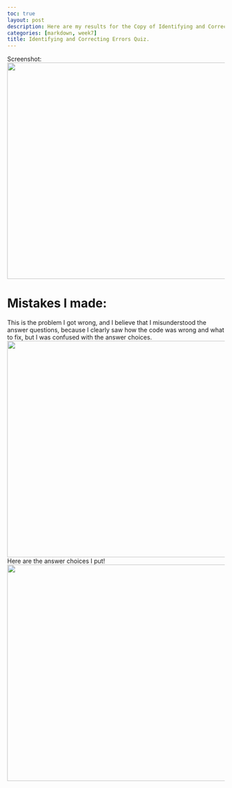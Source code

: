 ```yaml
---
toc: true
layout: post
description: Here are my results for the Copy of Identifying and Correcting Errors Quiz!
categories: [markdown, week7]
title: Identifying and Correcting Errors Quiz.
---
```


Screenshot:
<img src="{{site.baseurl}}/images/test.png" width="1000" height="500"> 

# Mistakes I made:
This is the problem I got wrong, and I believe that I misunderstood the answer questions, because I clearly saw how the code was wrong and what to fix, but I was confused with the answer choices.
<img src="{{site.baseurl}}/images/quiz4.png" width="1000" height="500"> 
Here are the answer choices I put!
<img src="{{site.baseurl}}/images/quiz5.png" width="1000" height="500"> 




